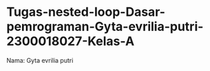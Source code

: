 # Tugas-nested-loop-Dasar-pemrograman-Gyta-evrilia-putri-2300018027-Kelas-A
Nama: Gyta evrilia putri
